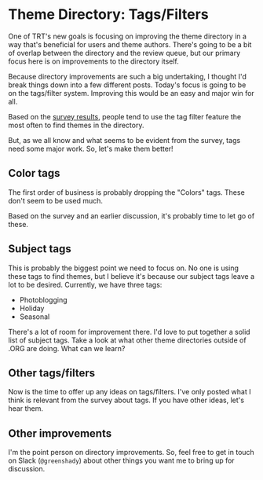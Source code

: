 # Theme Directory: Tags/Filters

One of TRT's new goals is focusing on improving the theme directory in a way that's beneficial for users and theme authors.  There's going to be a bit of overlap between the directory and the review queue, but our primary focus here is on improvements to the directory itself.

Because directory improvements are such a big undertaking, I thought I'd break things down into a few different posts.  Today's focus is going to be on the tags/filter system.  Improving this would be an easy and major win for all.

Based on the <a href="https://make.wordpress.org/themes/2015/06/22/survey-results-directory/">survey results</a>, people tend to use the tag filter feature the most often to find themes in the directory.

But, as we all know and what seems to be evident from the survey, tags need some major work.  So, let's make them better!

<h2>Color tags</h2>

The first order of business is probably dropping the "Colors" tags.  These don't seem to be used much.

Based on the survey and an earlier discussion, it's probably time to let go of these.

<h2>Subject tags</h2> 

This is probably the biggest point we need to focus on.  No one is using these tags to find themes, but I believe it's because our subject tags leave a lot to be desired.  Currently, we have three tags:

* Photoblogging
* Holiday
* Seasonal

There's a lot of room for improvement there.  I'd love to put together a solid list of subject tags.  Take a look at what other theme directories outside of .ORG are doing.  What can we learn?

<h2>Other tags/filters</h2>

Now is the time to offer up any ideas on tags/filters.  I've only posted what I think is relevant from the survey about tags.  If you have other ideas, let's hear them.

<h2>Other improvements</h2>

I'm the point person on directory improvements.  So, feel free to get in touch on Slack (<code>@greenshady</code>) about other things you want me to bring up for discussion.